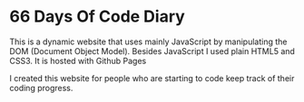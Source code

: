 <h1>66 Days Of Code Diary</h1>

<p>This is a dynamic website that uses mainly JavaScript by manipulating the DOM (Document Object Model). Besides JavaScript I used plain HTML5 and CSS3. It is hosted with Github Pages</p>

<p>I created this website for people who are starting to code keep track of their coding progress.</p>


